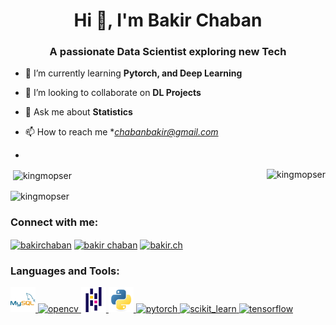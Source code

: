 <h1 align="center">Hi 👋, I'm Bakir Chaban</h1>
<h3 align="center">A passionate Data Scientist exploring new Tech</h3>

- 🌱 I’m currently learning **Pytorch, and Deep Learning**

- 👯 I’m looking to collaborate on **DL Projects**

- 💬 Ask me about **Statistics**

- 📫 How to reach me **chabanbakir@gmail.com*
- 
<p><img align="right" src="https://github-readme-stats.vercel.app/api/top-langs?username=kingmopser&show_icons=true&locale=en&layout=compact" alt="kingmopser" /></p>

<p>&nbsp;<img align="center" src="https://github-readme-stats.vercel.app/api?username=kingmopser&show_icons=true&locale=en" alt="kingmopser" /></p>

<p><img align="center" src="https://github-readme-streak-stats.herokuapp.com/?user=kingmopser&" alt="kingmopser" /></p>
<h3 align="left">Connect with me:</h3>
<p align="left">
<a href="https://linkedin.com/in/bakirchaban" target="blank"><img align="center" src="https://raw.githubusercontent.com/rahuldkjain/github-profile-readme-generator/master/src/images/icons/Social/linked-in-alt.svg" alt="bakirchaban" height="30" width="40" /></a>
<a href="https://kaggle.com/bakir chaban" target="blank"><img align="center" src="https://raw.githubusercontent.com/rahuldkjain/github-profile-readme-generator/master/src/images/icons/Social/kaggle.svg" alt="bakir chaban" height="30" width="40" /></a>
<a href="https://instagram.com/bakir.ch" target="blank"><img align="center" src="https://raw.githubusercontent.com/rahuldkjain/github-profile-readme-generator/master/src/images/icons/Social/instagram.svg" alt="bakir.ch" height="30" width="40" /></a>
</p>

<h3 align="left">Languages and Tools:</h3>
<p align="left"> <a href="https://www.mysql.com/" target="_blank" rel="noreferrer"> <img src="https://raw.githubusercontent.com/devicons/devicon/master/icons/mysql/mysql-original-wordmark.svg" alt="mysql" width="40" height="40"/> </a> <a href="https://opencv.org/" target="_blank" rel="noreferrer"> <img src="https://www.vectorlogo.zone/logos/opencv/opencv-icon.svg" alt="opencv" width="40" height="40"/> </a> <a href="https://pandas.pydata.org/" target="_blank" rel="noreferrer"> <img src="https://raw.githubusercontent.com/devicons/devicon/2ae2a900d2f041da66e950e4d48052658d850630/icons/pandas/pandas-original.svg" alt="pandas" width="40" height="40"/> </a> <a href="https://www.python.org" target="_blank" rel="noreferrer"> <img src="https://raw.githubusercontent.com/devicons/devicon/master/icons/python/python-original.svg" alt="python" width="40" height="40"/> </a> <a href="https://pytorch.org/" target="_blank" rel="noreferrer"> <img src="https://www.vectorlogo.zone/logos/pytorch/pytorch-icon.svg" alt="pytorch" width="40" height="40"/> </a> <a href="https://scikit-learn.org/" target="_blank" rel="noreferrer"> <img src="https://upload.wikimedia.org/wikipedia/commons/0/05/Scikit_learn_logo_small.svg" alt="scikit_learn" width="40" height="40"/> </a> <a href="https://www.tensorflow.org" target="_blank" rel="noreferrer"> <img src="https://www.vectorlogo.zone/logos/tensorflow/tensorflow-icon.svg" alt="tensorflow" width="40" height="40"/> </a> </p>
